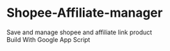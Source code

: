 # Shopee-Affiliate-manager
Save and manage shopee and affiliate link product<br>
Build With Google App Script
